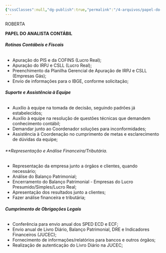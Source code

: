 ```yaml
---
{"cssClasses":null,"dg-publish":true,"permalink":"/4-arquivos/papel-do-analista/","dgPassFrontmatter":true,"created":"2024-07-03T13:42:12.000-03:00","updated":"2025-10-08T16:57:04.479-03:00"}
---
```


ROBERTA


**PAPEL DO ANALISTA CONTÁBIL**

###### **Rotinas Contábeis e Fiscais**

- Apuração do PIS e da COFINS (Lucro Real);
- Apuração do IRPJ e CSLL (Lucro Real);
- Preenchimento da Planilha Gerencial de Apuração de IRPJ e CSLL (Empresas Gás);
- Envio de informações para o IBGE, conforme solicitação;

###### **Suporte e Assistência à Equipe**

- Auxílio à equipe na tomada de decisão, seguindo padrões já estabelecidos;
- Auxílio à equipe na resolução de questões técnicas que demandem conhecimento contábil;
- Demandar junto ao Coordenador soluções para inconformidades;
- Assistência à Coordenação no cumprimento de metas e esclarecimento de dúvidas da equipe;
  
###### **Representação e Análise Financeira/Tributária.
  
  - Representação da empresa junto a órgãos e clientes, quando necessário;
- Análise do Balanço Patrimonial;
- Encerramento do Balanço Patrimonial - Empresas do Lucro Presumido/Simples/Lucro Real;
- Apresentação dos resultados junto a clientes;
- Fazer análise financeira e tributária;

###### **Cumprimento de Obrigações Legais**

- Conferência para envio anual dos SPED ECD e ECF;
- Envio anual de Livro Diário, Balanço Patrimonial, DRE e Indicadores Financeiros (JUCEC);
- Fornecimento de informações/relatórios para bancos e outros órgãos;
- Realização de autenticação do Livro Diário na JUCEC;


